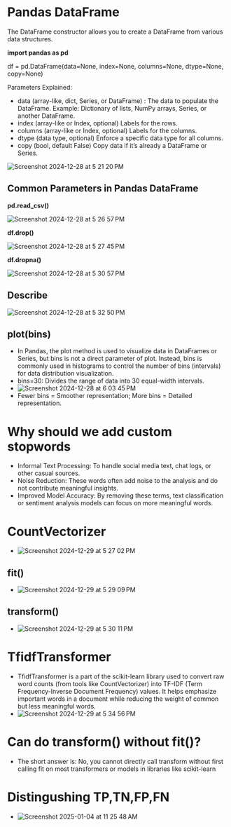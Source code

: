 # Pandas DataFrame
The DataFrame constructor allows you to create a DataFrame from various data structures.

**import pandas as pd**

df = pd.DataFrame(data=None, index=None, columns=None, dtype=None, copy=None)

Parameters Explained:
- data (array-like, dict, Series, or DataFrame) : The data to populate the DataFrame.
Example: Dictionary of lists, NumPy arrays, Series, or another DataFrame.
- index (array-like or Index, optional)
Labels for the rows.
- columns (array-like or Index, optional)
Labels for the columns.
- dtype (data type, optional)
Enforce a specific data type for all columns.
- copy (bool, default False)
Copy data if it’s already a DataFrame or Series.

![Screenshot 2024-12-28 at 5 21 20 PM](https://github.com/user-attachments/assets/7a304983-a034-46d5-a3c1-b685274b510b)

## Common Parameters in Pandas DataFrame

**pd.read_csv()**

![Screenshot 2024-12-28 at 5 26 57 PM](https://github.com/user-attachments/assets/24732f33-061b-4557-a7d7-fbb3376dad66)

**df.drop()**

![Screenshot 2024-12-28 at 5 27 45 PM](https://github.com/user-attachments/assets/7ef70721-3c60-493c-8fb1-15841044f30b)

**df.dropna()**

![Screenshot 2024-12-28 at 5 30 57 PM](https://github.com/user-attachments/assets/0baf20f9-e9b0-416b-8309-21f830d29958)

## Describe

![Screenshot 2024-12-28 at 5 32 50 PM](https://github.com/user-attachments/assets/496df020-c3ef-494e-9989-3d14968185fa)

## plot(bins)

- In Pandas, the plot method is used to visualize data in DataFrames or Series, but bins is not a direct parameter of plot. Instead, bins is commonly used in histograms to control the number of bins (intervals) for data distribution visualization.
- bins=30: Divides the range of data into 30 equal-width intervals.
- ![Screenshot 2024-12-28 at 6 03 45 PM](https://github.com/user-attachments/assets/2144f33d-6828-4ff1-886f-20bb35090509)
- Fewer bins = Smoother representation; More bins = Detailed representation.


# Why should we add custom stopwords
- Informal Text Processing: To handle social media text, chat logs, or other casual sources.
- Noise Reduction: These words often add noise to the analysis and do not contribute meaningful insights.
- Improved Model Accuracy: By removing these terms, text classification or sentiment analysis models can focus on more meaningful words.

# CountVectorizer
- ![Screenshot 2024-12-29 at 5 27 02 PM](https://github.com/user-attachments/assets/32420288-edc8-4f6e-aaf2-e3567be2a7dc)
## fit()
- ![Screenshot 2024-12-29 at 5 29 09 PM](https://github.com/user-attachments/assets/6e04357a-84f4-46dd-b4db-a750e8ed1406)
## transform()
- ![Screenshot 2024-12-29 at 5 30 11 PM](https://github.com/user-attachments/assets/e6aecc56-2ff5-4c9d-a09b-c3d442b0199f)
# TfidfTransformer
- TfidfTransformer is a part of the scikit-learn library used to convert raw word counts (from tools like CountVectorizer) into TF-IDF (Term Frequency-Inverse Document Frequency) values. It helps emphasize important words in a document while reducing the weight of common but less meaningful words.
- ![Screenshot 2024-12-29 at 5 34 56 PM](https://github.com/user-attachments/assets/9d722199-0a47-4789-8cd2-f62aac42ebee)

# Can do transform() without fit()?
- The short answer is: No, you cannot directly call transform without first calling fit on most transformers or models in libraries like scikit-learn

# Distingushing TP,TN,FP,FN
- ![Screenshot 2025-01-04 at 11 25 48 AM](https://github.com/user-attachments/assets/d75df3ab-db8e-4a6e-ac31-f56a8e4e8aa1)







